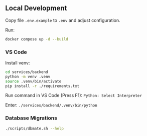 ## Local Development

Copy file `.env.example` to `.env` and adjust configuration.

Run:

```bash
docker compose up -d --build
```

### VS Code

Install venv:

```bash
cd services/backend
python -m venv .venv
source .venv/bin/activate
pip install -r ./requirements.txt
```

Run command in VS Code (Press F1): `Python: Select Interpreter`

Enter: `./services/backend/.venv/bin/python`


### Database Migrations

```sh
./scripts/dbmate.sh --help
```
